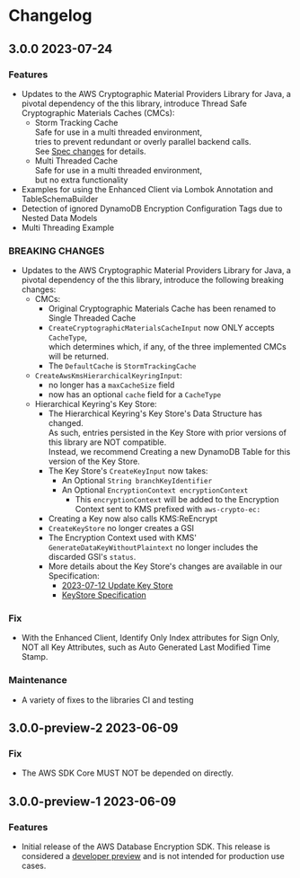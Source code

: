 # Changelog

## 3.0.0 2023-07-24

### Features
- Updates to the AWS Cryptographic Material Providers Library for Java,
  a pivotal dependency of the this library,
  introduce Thread Safe Cryptographic Materials Caches (CMCs):
  - Storm Tracking Cache  
    Safe for use in a multi threaded environment,  
    tries to prevent redundant or overly parallel backend calls.  
    See [Spec changes](https://github.com/awslabs/aws-encryption-sdk-specification/blob/ce9a4062124edc5085c66a4f10742e15aa039b34/changes/2023-06-19_thread_safe_cache/change.md) for details.  
  - Multi Threaded Cache  
    Safe for use in a multi threaded environment,  
    but no extra functionality
- Examples for using the Enhanced Client via Lombok Annotation and TableSchemaBuilder
- Detection of ignored DynamoDB Encryption Configuration Tags due to Nested Data Models
- Multi Threading Example

### BREAKING CHANGES
- Updates to the AWS Cryptographic Material Providers Library for Java,
  a pivotal dependency of the this library,
  introduce the following breaking changes:
  - CMCs:  
    - Original Cryptographic Materials Cache has been renamed to Single Threaded Cache  
    - `CreateCryptographicMaterialsCacheInput` now ONLY accepts `CacheType`,  
    which determines which, if any, of the three implemented CMCs will be returned.  
    - The `DefaultCache` is `StormTrackingCache`  
  - `CreateAwsKmsHierarchicalKeyringInput`:  
    - no longer has a `maxCacheSize` field   
    - now has an optional `cache` field for a `CacheType`  
  - Hierarchical Keyring's Key Store:  
    - The Hierarchical Keyring's Key Store's Data Structure has changed.  
      As such, entries persisted in the Key Store with prior versions of this library are NOT compatible.  
      Instead, we recommend Creating a new DynamoDB Table for this version of the Key Store.  
    - The Key Store's `CreateKeyInput` now takes:  
      - An Optional `String branchKeyIdentifier`  
      - An Optional `EncryptionContext encryptionContext`  
        - This `encryptionContext` will be added to the Encryption Context sent to KMS prefixed with `aws-crypto-ec:`  
    - Creating a Key now also calls KMS:ReEncrypt  
    - `CreateKeyStore` no longer creates a GSI  
    - The Encryption Context used with KMS' `GenerateDataKeyWithoutPlaintext` no longer includes the discarded GSI's `status`.  
    - More details about the Key Store's changes are available in our Specification:  
      - [2023-07-12 Update Key Store](https://github.com/awslabs/aws-encryption-sdk-specification/tree/master/changes/2023_7_12_update-keystore-structure)
      - [KeyStore Specification](https://github.com/awslabs/aws-encryption-sdk-specification/blob/master/framework/branch-key-store.md)
        
### Fix
- With the Enhanced Client, Identify Only Index attributes for Sign Only,
  NOT all Key Attributes, such as Auto Generated Last Modified Time Stamp.

### Maintenance
- A variety of fixes to the libraries CI and testing

## 3.0.0-preview-2 2023-06-09

### Fix
- The AWS SDK Core MUST NOT be depended on directly.

## 3.0.0-preview-1 2023-06-09

### Features
- Initial release of the AWS Database Encryption SDK.
  This release is considered a [developer preview](https://docs.aws.amazon.com/sdkref/latest/guide/maint-policy.html#version-life-cycle)
  and is not intended for production use cases.
